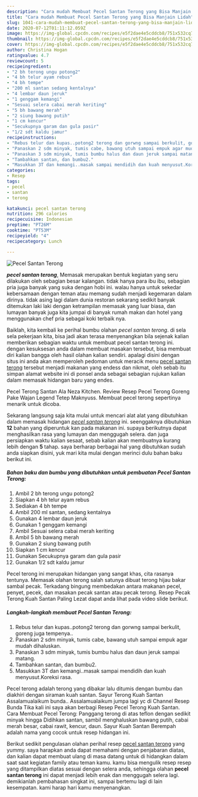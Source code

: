 ```yaml
---
description: "Cara mudah Membuat Pecel Santan Terong yang Bisa Manjain Lidah"
title: "Cara mudah Membuat Pecel Santan Terong yang Bisa Manjain Lidah"
slug: 1041-cara-mudah-membuat-pecel-santan-terong-yang-bisa-manjain-lidah
date: 2020-07-12T01:11:12.059Z
image: https://img-global.cpcdn.com/recipes/e5f2dae4e5cddcb8/751x532cq70/pecel-santan-terong-foto-resep-utama.jpg
thumbnail: https://img-global.cpcdn.com/recipes/e5f2dae4e5cddcb8/751x532cq70/pecel-santan-terong-foto-resep-utama.jpg
cover: https://img-global.cpcdn.com/recipes/e5f2dae4e5cddcb8/751x532cq70/pecel-santan-terong-foto-resep-utama.jpg
author: Christina Hogan
ratingvalue: 4.7
reviewcount: 5
recipeingredient:
- "2 bh terong ungu potong2"
- "4 bh telur ayam rebus"
- "4 bh tempe"
- "200 ml santan sedang kentalnya"
- "4 lembar daun jeruk"
- "1 genggam kemangi"
- "Sesuai selera cabai merah keriting"
- "5 bh bawang merah"
- "2 siung bawang putih"
- "1 cm kencur"
- "Secukupnya garam dan gula pasir"
- "1/2 sdt kaldu jamur"
recipeinstructions:
- "Rebus telur dan kupas..potong2 terong dan gorwng sampai berkulit, goreng juga tempenya.."
- "Panaskan 2 sdm minyak, tumis cabe, bawang utuh sampai empuk agar mudah dihaluskan."
- "Panaskan 3 sdm minyak, tumis bumbu halus dan daun jeruk sampai matang."
- "Tambahkan santan, dan bumbu2."
- "Masukkan 3T dan kemangi..masak sampai mendidih dan kuah menyusut.Koreksi rasa."
categories:
- Resep
tags:
- pecel
- santan
- terong

katakunci: pecel santan terong 
nutrition: 296 calories
recipecuisine: Indonesian
preptime: "PT26M"
cooktime: "PT53M"
recipeyield: "4"
recipecategory: Lunch

---
```



![Pecel Santan Terong](https://img-global.cpcdn.com/recipes/e5f2dae4e5cddcb8/751x532cq70/pecel-santan-terong-foto-resep-utama.jpg)

<b><i>pecel santan terong</i></b>, Memasak merupakan bentuk kegiatan yang seru dilakukan oleh sebagian besar kalangan. tidak hanya para ibu ibu, sebagian pria juga banyak yang suka dengan hobi ini. walau hanya untuk sekedar kebersamaan dengan teman atau memang sudah menjadi kegemaran dalam dirinya. tidak asing lagi dalam dunia restoran sekarang sedikit banyak ditemukan laki laki dengan ketrampilan memasak yang luar biasa, dan lumayan banyak juga kita jumpai di banyak rumah makan dan hotel yang menggunakan chef pria sebagai koki terbaik nya.

Baiklah, kita kembali ke perihal bumbu olahan <i>pecel santan terong</i>. di sela sela pekerjaan kita, bisa jadi akan terasa menyenangkan bila sejenak kalian memberikan sebagian waktu untuk membuat pecel santan terong ini. dengan kesuksesan anda dalam membuat masakan tersebut, bisa membuat diri kalian bangga oleh hasil olahan kalian sendiri. apalagi disini dengan situs ini anda akan memperoleh pedoman untuk meracik menu <u>pecel santan terong</u> tersebut menjadi makanan yang endess dan nikmat, oleh sebab itu simpan alamat website ini di ponsel anda sebagai sebagian rujukan kalian dalam memasak hidangan baru yang endes.

Pecel Terong Santan Ala Neza Kitchen. Review Resep Pecel Terong Goreng Pake Wajan Legend Tetep Maknyuss. Membuat pecel terong sepertinya menarik untuk dicoba.


Sekarang langsung saja kita mulai untuk mencari alat alat yang dibutuhkan dalam memasak hidangan <u><i>pecel santan terong</i></u> ini. seenggaknya dibutuhkan <b>12</b> bahan yang diperuntuk kan pada makanan ini. supaya berikutnya dapat menghasilkan rasa yang lumayan dan menggugah selera. dan juga persiapkan waktu kalian sesaat, sebab kalian akan membuatnya kurang lebih dengan <b>5</b> tahap. saya berharap berbagai hal yang dibutuhkan sudah anda siapkan disini, yuk mari kita mulai dengan merinci dulu bahan baku berikut ini.

<!--inarticleads1-->

##### Bahan baku dan bumbu yang dibutuhkan untuk pembuatan Pecel Santan Terong:

1. Ambil 2 bh terong ungu potong2
1. Siapkan 4 bh telur ayam rebus
1. Sediakan 4 bh tempe
1. Ambil 200 ml santan, sedang kentalnya
1. Gunakan 4 lembar daun jeruk
1. Gunakan 1 genggam kemangi
1. Ambil Sesuai selera cabai merah keriting
1. Ambil 5 bh bawang merah
1. Gunakan 2 siung bawang putih
1. Siapkan 1 cm kencur
1. Gunakan Secukupnya garam dan gula pasir
1. Gunakan 1/2 sdt kaldu jamur


Pecel terong ini merupakan hidangan yang sangat khas, cita rasanya tentunya. Memasak olahan terong salah satunya dibuat terong hijau bakar sambal pecak. Terkadang bingung membedakan antara makanan pecel, penyet, pecek, dan masakan pecak santan atau pecak terong. Resep Pecak Terong Kuah Santan Paling Lezat dapat anda lihat pada video slide berikut. 

<!--inarticleads2-->

##### Langkah-langkah membuat Pecel Santan Terong:

1. Rebus telur dan kupas..potong2 terong dan gorwng sampai berkulit, goreng juga tempenya..
1. Panaskan 2 sdm minyak, tumis cabe, bawang utuh sampai empuk agar mudah dihaluskan.
1. Panaskan 3 sdm minyak, tumis bumbu halus dan daun jeruk sampai matang.
1. Tambahkan santan, dan bumbu2.
1. Masukkan 3T dan kemangi..masak sampai mendidih dan kuah menyusut.Koreksi rasa.


Pecel terong adalah terong yang dibakar lalu ditumis dengan bumbu dan diakhiri dengan siraman kuah santan. Sayur Terong Kuah Santan Assalamualaikum bunda.. Assalamualaikum jumpa lagi yc di Channel Resep Bunda Tika kali ini saya akan berbagi Resep Pecel Terong Kuah Santan. Cara Membuat Pecel Terong: Panggang terong di atas teflon dengan sedikit minyak hingga Didihkan santan, sambil menghaluskan bawang putih, cabai merah besar, cabai rawit, kencur, daun. Sayur Kuah Santan Berempah adalah nama yang cocok untuk resep hidangan ini. 

Berikut sedikit pengulasan olahan perihal resep <u>pecel santan terong</u> yang yummy. saya harapkan anda dapat memahami dengan penjabaran diatas, dan kalian dapat membuat ulang di masa datang untuk di hidangkan dalam saat saat kegiatan family atau teman kamu. kamu bisa mengulik resep resep yang ditampilkan diatas sesuai dengan selera anda, sehingga olahan <b>pecel santan terong</b> ini dapat menjadi lebih enak dan menggugah selera lagi. demikianlah pembahasan singkat ini, sampai bertemu lagi di lain kesempatan. kami harap hari kamu menyenangkan.
